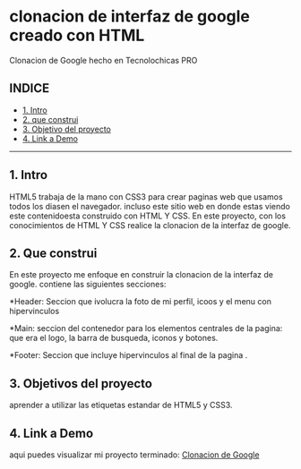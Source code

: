 # clonacion de interfaz de google creado con HTML 
Clonacion de Google hecho en Tecnolochicas PRO
## **INDICE**

* [1. Intro](https://github.com/utm21040113/clonacion_google/blob/main/README.md#1-intro)
* [2. que construi](https://github.com/utm21040113/clonacion_google/blob/main/README.md#2-que-construi)
* [3. Objetivo del proyecto](https://github.com/utm21040113/clonacion_google/blob/main/README.md#3-objetivos-del-proyecto)
* [4. Link a Demo](https://github.com/utm21040113/clonacion_google/blob/main/README.md#4-link-a-demo)

****

## 1. Intro
HTML5 trabaja de la mano con CSS3 para crear paginas web que usamos todos los diasen el navegador. incluso este sitio web en donde estas viendo este contenidoesta construido con HTML Y CSS. En este proyecto, con los conocimientos de HTML Y CSS realice la clonacion de la interfaz de google.

## 2. Que construi
En este proyecto me enfoque en construir la clonacion de la interfaz de google.
contiene las siguientes secciones:

*Header: Seccion que ivolucra la foto de mi perfil, icoos y el menu con hipervinculos

*Main: seccion del contenedor para los elementos centrales de la pagina: que era el logo, la barra de busqueda, iconos y botones.

*Footer: Seccion que incluye hipervinculos al final de la pagina .

## 3. Objetivos del proyecto
aprender a utilizar las etiquetas estandar de HTML5 y CSS3.

## 4. Link a Demo
aqui puedes visualizar mi proyecto terminado: [Clonacion de Google](https://papaya-lebkuchen-30f4ee.netlify.app)
